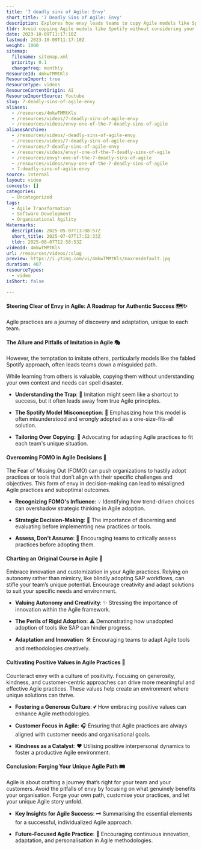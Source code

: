 ```yaml
---
title: '7 deadly sins of Agile: Envy'
short_title: '7 Deadly Sins of Agile: Envy'
description: Explores how envy leads teams to copy Agile models like Spotify, warns against FOMO-driven adoption, and stresses tailoring Agile practices to your team’s unique needs.
tldr: Avoid copying Agile models like Spotify without considering your team's unique context, as imitation and trend-driven decisions often lead to poor results. Instead, focus on adapting practices to fit your specific needs, encourage creativity and autonomy, and foster a positive, customer-focused culture. Assess new tools and methods carefully before adopting them to ensure they truly benefit your organization.
date: 2023-10-09T11:17:10Z
lastmod: 2023-10-09T11:17:10Z
weight: 1000
sitemap:
  filename: sitemap.xml
  priority: 0.1
  changefreq: monthly
ResourceId: 4mkwTMMtKls
ResourceImport: true
ResourceType: videos
ResourceContentOrigin: AI
ResourceImportSource: Youtube
slug: 7-deadly-sins-of-agile-envy
aliases:
  - /resources/4mkwTMMtKls
  - /resources/videos/7-deadly-sins-of-agile-envy
  - /resources/videos/envy-one-of-the-7-deadly-sins-of-agile
aliasesArchive:
  - /resources/videos/-deadly-sins-of-agile-envy
  - /resources/videos/7-deadly-sins-of-agile-envy
  - /resources/7-deadly-sins-of-agile-envy
  - /resources/videos/envy!-one-of-the-7-deadly-sins-of-agile
  - /resources/envy!-one-of-the-7-deadly-sins-of-agile
  - /resources/videos/envy-one-of-the-7-deadly-sins-of-agile
  - 7-deadly-sins-of-agile-envy
source: internal
layout: video
concepts: []
categories:
  - Uncategorized
tags:
  - Agile Transformation
  - Software Development
  - Organisational Agility
Watermarks:
  description: 2025-05-07T13:08:57Z
  short_title: 2025-07-07T17:52:33Z
  tldr: 2025-08-07T12:58:53Z
videoId: 4mkwTMMtKls
url: /resources/videos/:slug
preview: https://i.ytimg.com/vi/4mkwTMMtKls/maxresdefault.jpg
duration: 407
resourceTypes:
  - video
isShort: false

---
```

#### Steering Clear of Envy in Agile: A Roadmap for Authentic Success 🗺️✨ 

Agile practices are a journey of discovery and adaptation, unique to each team.

#### The Allure and Pitfalls of Imitation in Agile 🎭  

However, the temptation to imitate others, particularly models like the fabled Spotify approach, often leads teams down a misguided path.  

While learning from others is valuable, copying them without understanding your own context and needs can spell disaster. 

- **Understanding the Trap**: 🚫 Imitation might seem like a shortcut to success, but it often leads away from true Agile principles. 

- **The Spotify Model Misconception**: 🧩 Emphasizing how this model is often misunderstood and wrongly adopted as a one-size-fits-all solution. 

- **Tailoring Over Copying**: 🔧 Advocating for adapting Agile practices to fit each team's unique situation. 

#### Overcoming FOMO in Agile Decisions 🚀  

The Fear of Missing Out (FOMO) can push organizations to hastily adopt practices or tools that don’t align with their specific challenges and objectives. This form of envy in decision-making can lead to misaligned Agile practices and suboptimal outcomes. 

- **Recognizing FOMO's Influence**: 💡 Identifying how trend-driven choices can overshadow strategic thinking in Agile adoption. 

- **Strategic Decision-Making**: 🎯 The importance of discerning and evaluating before implementing new practices or tools. 

- **Assess, Don't Assume**: 🤔 Encouraging teams to critically assess practices before adopting them. 

#### Charting an Original Course in Agile 🌟  

Embrace innovation and customization in your Agile practices. Relying on autonomy rather than mimicry, like blindly adopting SAP workflows, can stifle your team’s unique potential. Encourage creativity and adapt solutions to suit your specific needs and environment. 

- **Valuing Autonomy and Creativity**: ✨ Stressing the importance of innovation within the Agile framework. 

- **The Perils of Rigid Adoption**: ⚠️ Demonstrating how unadopted adoption of tools like SAP can hinder progress. 

- **Adaptation and Innovation**: 🛠️ Encouraging teams to adapt Agile tools and methodologies creatively. 

#### Cultivating Positive Values in Agile Practices 💖  

Counteract envy with a culture of positivity. Focusing on generosity, kindness, and customer-centric approaches can drive more meaningful and effective Agile practices. These values help create an environment where unique solutions can thrive. 

- **Fostering a Generous Culture**: 💕 How embracing positive values can enhance Agile methodologies. 

- **Customer Focus in Agile**: 🎧 Ensuring that Agile practices are always aligned with customer needs and organisational goals. 

- **Kindness as a Catalyst**: ❤️ Utilising positive interpersonal dynamics to foster a productive Agile environment. 

#### Conclusion: Forging Your Unique Agile Path 🛤️  

Agile is about crafting a journey that’s right for your team and your customers. Avoid the pitfalls of envy by focusing on what genuinely benefits your organisation. Forge your own path, customise your practices, and let your unique Agile story unfold. 

- **Key Insights for Agile Success**: 🗝️ Summarising the essential elements for a successful, individualized Agile approach. 

- **Future-Focused Agile Practice**: 🚀 Encouraging continuous innovation, adaptation, and personalisation in Agile methodologies.
